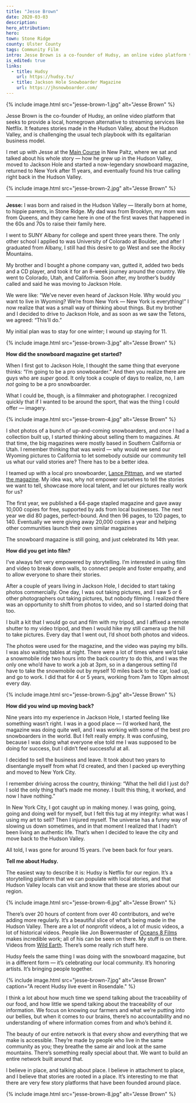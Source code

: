 ```yaml
---
title: "Jesse Brown"
date: 2020-03-03
description:
hero_attribution:
hero:
town: Stone Ridge
county: Ulster County
tags: Community Film
intro: Jesse Brown is a co-founder of Hudsy, an online video platform that showcases local storytelling and a cooperative model.
is_edited: true
links:
  - title: Hudsy
    url: https://hudsy.tv/
  - title: Jackson Hole Snowboarder Magazine
    url: https://jhsnowboarder.com/
---
```


{% include image.html src="jesse-brown-1.jpg" alt="Jesse Brown" %}

Jesse Brown is the co-founder of Hudsy, an online video platform that seeks to provide a local, homegrown alternative to streaming services like Netflix. It features stories made in the Hudson Valley, about the Hudson Valley, and is challenging the usual tech playbook with its egalitarian business model.

I met up with Jesse at the [Main Course](https://www.maincoursecatering.com/) in New Paltz, where we sat and talked about his whole story — how he grew up in the Hudson Valley, moved to Jackson Hole and started a now-legendary snowboard magazine, returned to New York after 11 years, and eventually found his true calling right back in the Hudson Valley.

{% include image.html src="jesse-brown-2.jpg" alt="Jesse Brown" %}

---

**Jesse:** I was born and raised in the Hudson Valley — literally born at home, to hippie parents, in Stone Ridge. My dad was from Brooklyn, my mom was from Queens, and they came here in one of the first waves that happened in the 60s and 70s to raise their family here.

I went to SUNY Albany for college and spent three years there. The only other school I applied to was University of Colorado at Boulder, and after I graduated from Albany, I still had this desire to go West and see the Rocky Mountains.

My brother and I bought a phone company van, gutted it, added two beds and a CD player, and took it for an 8-week journey around the country. We went to Colorado, Utah, and California. Soon after, my brother’s buddy called and said he was moving to Jackson Hole.

We were like: “We’ve never even heard of Jackson Hole. Why would you want to live in Wyoming? We’re from New York — New York is everything!” I now realize that was a small way of thinking about things. But my brother and I decided to drive to Jackson Hole, and as soon as we saw the Tetons, we agreed: “This’ll do.”

My initial plan was to stay for one winter; I wound up staying for 11.

{% include image.html src="jesse-brown-3.jpg" alt="Jesse Brown" %}

**How did the snowboard magazine get started?**

When I first got to Jackson Hole, I thought the same thing that everyone thinks: “I’m going to be a pro snowboarder.” And then you realize there are guys who are _super_ good. It only took a couple of days to realize, no, I am _not_ going to be a pro snowboarder.

What I could be, though, is a filmmaker and photographer. I recognized quickly that if I wanted to be around the sport, that was the thing I could offer — imagery.

{% include image.html src="jesse-brown-4.jpg" alt="Jesse Brown" %}

I shot photos of a bunch of up-and-coming snowboarders, and once I had a collection built up, I started thinking about selling them to magazines. At that time, the big magazines were mostly based in Southern California or Utah. I remember thinking that was weird — why would we send our Wyoming pictures to California to let somebody outside our community tell us what our valid stories are? There has to be a better idea.

I teamed up with a local pro snowboarder, [Lance Pittman](https://jhskiclub.org/freeride/staff/lance-pitman), and we started [the magazine](https://jhsnowboarder.com/). My idea was, why not empower ourselves to tell the stories we want to tell, showcase more local talent, and let our pictures really work for us?

The first year, we published a 64-page stapled magazine and gave away 10,000 copies for free, supported by ads from local businesses. The next year we did 80 pages, perfect-bound. And then 96 pages, to 120 pages, to 140. Eventually we were giving away 20,000 copies a year and helping other communities launch their own similar magazines

The snowboard magazine is still going, and just celebrated its 14th year.

**How did you get into film?**

I’ve always felt very empowered by storytelling. I’m interested in using film and video to break down walls, to connect people and foster empathy, and to allow everyone to share their stories.

After a couple of years living in Jackson Hole, I decided to start taking photos commercially. One day, I was out taking pictures, and I saw 5 or 6 other photographers out taking pictures, but nobody filming. I realized there was an opportunity to shift from photos to video, and so I started doing that too.

I built a kit that I would go out and film with my tripod, and I affixed a remote shutter to my video tripod, and then I would hike my still camera up the hill to take pictures. Every day that I went out, I’d shoot both photos and videos.

The photos were used for the magazine, and the video was paying my bills. I was also waiting tables at night. There were a lot of times where we’d take a snowmobile ride two hours into the back country to do this, and I was the only one who’d have to work a job at 3pm, so in a dangerous setting I’d have to take the snowmobile out by myself 10 miles back to the car, load up, and go to work. I did that for 4 or 5 years, working from 7am to 10pm almost every day.

{% include image.html src="jesse-brown-5.jpg" alt="Jesse Brown" %}

**How did you wind up moving back?**

Nine years into my experience in Jackson Hole, I started feeling like something wasn’t right. I was in a good place — I’d worked hard, the magazine was doing quite well, and I was working with some of the best pro snowboarders in the world. But I felt really empty. It was confusing, because I was doing what everyone else told me I was supposed to be doing for success, but I didn’t feel successful at all.

I decided to sell the business and leave. It took about two years to disentangle myself from what I’d created, and then I packed up everything and moved to New York City.

I remember driving across the country, thinking: “What the hell did I just do? I sold the only thing that’s made me money. I built this thing, it worked, and now I have nothing.”

In New York City, I got caught up in making money. I was going, going, going and doing well for myself, but I felt this tug at my integrity: what was I using my art to sell? Then I injured myself. The universe has a funny way of slowing us down sometimes, and in that moment I realized that I hadn’t been living an authentic life. That’s when I decided to leave the city and move back to the Hudson Valley.

All told, I was gone for around 15 years. I’ve been back for four years.

**Tell me about Hudsy.**

The easiest way to describe it is: Hudsy is Netflix for our region. It’s a storytelling platform that we can populate with local stories, and that Hudson Valley locals can visit and know that these are stories about our region.

{% include image.html src="jesse-brown-6.jpg" alt="Jesse Brown" %}

There’s over 20 hours of content from over 40 contributors, and we’re adding more regularly. It’s a beautiful slice of what’s being made in the Hudson Valley. There are a lot of nonprofit videos, a lot of music videos, a lot of historical videos. People like Jon Bowermaster of [Oceans 8 Films](https://hudsy.tv/media-director/oceans-8-films/) makes incredible work; all of his can be seen on there. My stuff is on there. Videos from [Wild Earth](https://hudsy.tv/media-director/wild-earth/). There’s some really rich stuff here.

Hudsy feels the same thing I was doing with the snowboard magazine, but in a different form — it’s celebrating our local community. It’s honoring artists. It’s bringing people together.

{% include image.html src="jesse-brown-7.jpg" alt="Jesse Brown" caption="A recent Hudsy live event in Rosendale." %}

I think a lot about how much time we spend talking about the traceability of our food, and how little we spend talking about the traceability of our information. We focus on knowing our farmers and what we’re putting into our bellies, but when it comes to our brains, there’s no accountability and no understanding of where information comes from and who’s behind it.

The beauty of our entire network is that every show and everything that we make is accessible. They’re made by people who live in the same community as you; they breathe the same air and look at the same mountains. There’s something really special about that. We want to build an entire network built around that.

I believe in place, and talking about place. I believe in attachment to place, and I believe that stories are rooted in a place. It’s interesting to me that there are very few story platforms that have been founded around place.

{% include image.html src="jesse-brown-8.jpg" alt="Jesse Brown" %}
